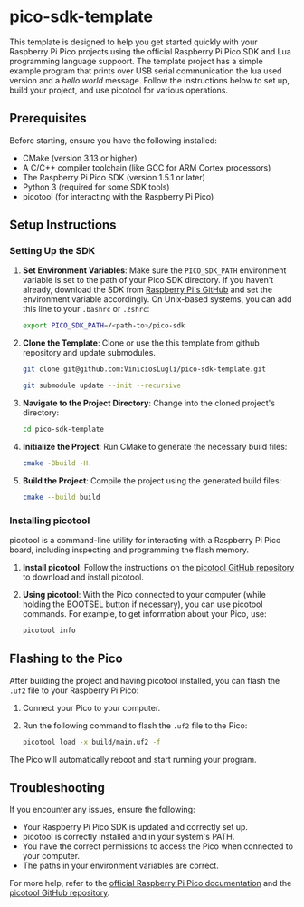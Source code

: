 # pico-sdk-template

This template is designed to help you get started quickly with your Raspberry Pi Pico projects using the official Raspberry Pi Pico SDK and Lua programming language suppoort. The template project has a simple example program that prints over USB serial communication the lua used version and a _hello world_ message. Follow the instructions below to set up, build your project, and use picotool for various operations.

## Prerequisites

Before starting, ensure you have the following installed:

-   CMake (version 3.13 or higher)
-   A C/C++ compiler toolchain (like GCC for ARM Cortex processors)
-   The Raspberry Pi Pico SDK (version 1.5.1 or later)
-   Python 3 (required for some SDK tools)
-   picotool (for interacting with the Raspberry Pi Pico)

## Setup Instructions

### Setting Up the SDK

1. **Set Environment Variables**: Make sure the `PICO_SDK_PATH` environment variable is set to the path of your Pico SDK directory. If you haven't already, download the SDK from [Raspberry Pi's GitHub](https://github.com/raspberrypi/pico-sdk) and set the environment variable accordingly. On Unix-based systems, you can add this line to your `.bashrc` or `.zshrc`:

    ```bash
    export PICO_SDK_PATH=/<path-to>/pico-sdk
    ```

2. **Clone the Template**: Clone or use the this template from github repository and update submodules.

    ```bash
    git clone git@github.com:ViniciosLugli/pico-sdk-template.git
    ```

    ```bash
    git submodule update --init --recursive
    ```

3. **Navigate to the Project Directory**: Change into the cloned project's directory:

    ```bash
    cd pico-sdk-template
    ```

4. **Initialize the Project**: Run CMake to generate the necessary build files:

    ```bash
    cmake -Bbuild -H.
    ```

5. **Build the Project**: Compile the project using the generated build files:

    ```bash
    cmake --build build
    ```

### Installing picotool

picotool is a command-line utility for interacting with a Raspberry Pi Pico board, including inspecting and programming the flash memory.

1. **Install picotool**: Follow the instructions on the [picotool GitHub repository](https://github.com/raspberrypi/picotool) to download and install picotool.

2. **Using picotool**: With the Pico connected to your computer (while holding the BOOTSEL button if necessary), you can use picotool commands. For example, to get information about your Pico, use:

    ```bash
    picotool info
    ```

## Flashing to the Pico

After building the project and having picotool installed, you can flash the `.uf2` file to your Raspberry Pi Pico:

1. Connect your Pico to your computer.
2. Run the following command to flash the `.uf2` file to the Pico:

    ```bash
    picotool load -x build/main.uf2 -f
    ```

The Pico will automatically reboot and start running your program.

## Troubleshooting

If you encounter any issues, ensure the following:

-   Your Raspberry Pi Pico SDK is updated and correctly set up.
-   picotool is correctly installed and in your system's PATH.
-   You have the correct permissions to access the Pico when connected to your computer.
-   The paths in your environment variables are correct.

For more help, refer to the [official Raspberry Pi Pico documentation](https://datasheets.raspberrypi.org/pico/getting-started-with-pico.pdf) and the [picotool GitHub repository](https://github.com/raspberrypi/picotool).
